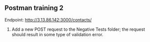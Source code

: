 ## Postman training 2

Endpoint: http://3.13.86.142:3000/contacts/

1. Add a new POST request to the Negative Tests folder;
the request should result in some type of validation error.

